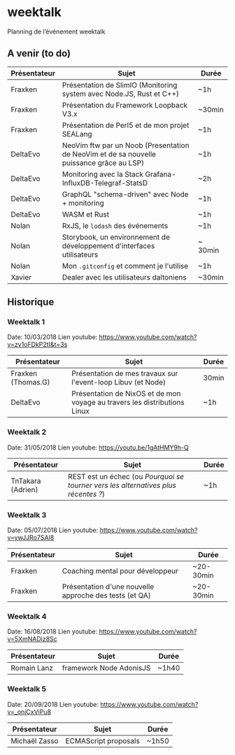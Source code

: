 # weektalk
Planning de l’événement weektalk

## A venir (to do)

| Présentateur | Sujet | Durée |
| --- | --- | --- |
| Fraxken | Présentation de SlimIO (Monitoring system avec Node.JS, Rust et C++) | ~1h |
| Fraxken | Présentation du Framework Loopback V3.x | ~30min | 
| Fraxken | Présentation de Perl5 et de mon projet SEALang | ~1h |
| DeltaEvo | NeoVim ftw par un Noob (Presentation de NeoVim et de sa nouvelle puissance grâce au LSP) | ~1h |
| DeltaEvo | Monitoring avec la Stack Grafana-InfluxDB-Telegraf-StatsD | ~2h |
| DeltaEvo | GraphQL "schema-driven" avec Node + monitoring | ~1h |
| DeltaEvo | WASM et Rust | ~1h |
| Nolan | RxJS, le `lodash` des événements | ~1h |
| Nolan | Storybook, un environnement de développement d'interfaces utilisateurs | ~ 30min |
| Nolan | Mon `.gitconfig` et comment je l'utilise | ~1h |
| Xavier | Dealer avec les utilisateurs daltoniens | ~30min |

## Historique

### Weektalk 1
Date: 10/03/2018
Lien youtube: https://www.youtube.com/watch?v=zv1oFDkP2tI&t=3s

| Présentateur | Sujet | Durée |
| --- | --- | --- |
| Fraxken (Thomas.G) | Présentation de mes travaux sur l'event-loop Libuv (et Node) | 30min |
| DeltaEvo | Présentation de NixOS et de mon voyage au travers les distributions Linux | ~1h |

### Weektalk 2
Date: 31/05/2018
Lien youtube: https://youtu.be/1gAtHMY9h-Q

| Présentateur | Sujet | Durée |
| --- | --- | --- |
| TnTakara (Adrien) | REST est un échec (ou *Pourquoi se tourner vers les alternatives plus récentes ?*) | ~1h |

### Weektalk 3
Date: 05/07/2018
Lien youtube: https://www.youtube.com/watch?v=ywJJRo7SAI8

| Présentateur | Sujet | Durée |
| --- | --- | --- |
| Fraxken | Coaching mental pour développeur | ~20-30min |
| Fraxken | Présentation d'une nouvelle approche des tests (et QA) | ~20-30min |

### Weektalk 4
Date: 16/08/2018
Lien youtube: https://www.youtube.com/watch?v=5XmNADiz8Sc

| Présentateur | Sujet | Durée |
| --- | --- | --- |
| Romain Lanz | framework Node AdonisJS | ~1h40 |

### Weektalk 5
Date: 20/09/2018
Lien youtube: https://www.youtube.com/watch?v=_onjCxViPu8

| Présentateur | Sujet | Durée |
| --- | --- | --- |
| Michaël Zasso | ECMAScript proposals | ~1h50 |

